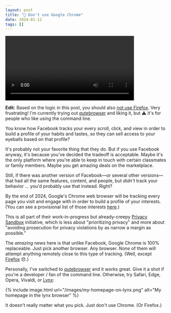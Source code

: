 ```yaml
---
layout: post
title: "🎥 Don't use Google Chrome"
date: 2024-01-12
tags: []
---
```


<video width="80%" controls><source src="https://video.sjc1.vultrobjects.com/2024-01-12_09-29-47-dont-use-chrome.mp4" type="video/mp4"></video>

**Edit:** Based on the logic in this post, you should also [not use Firefox](https://github.com/mozilla/explainers/tree/main/ppa-experiment). Very frustrating! I'm currently trying out [qutebrowser](https://qutebrowser.org/index.html) and liking it, but ⚠ it's for people who like using the command line.

You know how Facebook tracks your every scroll, click, and view in order to build a profile of your habits and tastes, so they can sell access to your eyeballs based on that profile?

It's probably not your favorite thing that they do. But if you use Facebook anyway, it's because you've decided the tradeoff is acceptable. Maybe it's the only platform where you're able to keep in touch with certain classmates or family members. Maybe you get amazing deals on the marketplace.

Still, if there was another version of Facebook—or several other versions—that had all the same features, content, and people, but _didn't_ track your behavior ... you'd probably use that instead. Right?

By the end of 2024, Google's Chrome web browser will be tracking every page you visit and engage with in order to build a profile of your interests. (You can see a provisional list of those interests [here](https://github.com/patcg-individual-drafts/topics/blob/main/taxonomy_v2.md).)

This is all part of their work-in-progress but already-creepy [Privacy Sandbox](https://privacysandbox.com/) initiative, which is less about "prioritizing privacy" and more about "avoiding prosecution for privacy violations by as narrow a margin as possible."

The _amazing_ news here is that unlike Facebook, Google Chrome is 100% replaceable. Just pick another browser. Any browser. _None_ of them will attempt anything remotely close to this type of tracking. (Well, except [Firefox](https://github.com/mozilla/explainers/tree/main/ppa-experiment) 😞.)

Personally, I've switched to [qutebrowser](https://qutebrowser.org/index.html) and it works great. Give it a shot if you're a developer / fan of the command line. Otherwise, try Safari, Edge, Opera, Vivaldi, or [Lynx](https://lynx.browser.org/):

{% include image.html url="/images/my-homepage-on-lynx.png" alt="My homepage in the lynx browser" %}

It doesn't really matter what you pick. Just don't use Chrome. (Or Firefox.)
